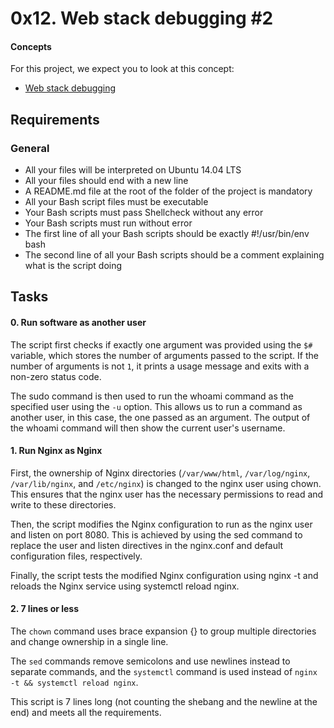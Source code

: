 # 0x12. Web stack debugging #2

#### Concepts

For this project, we expect you to look at this concept:

* <a href="https://intranet.alxswe.com/concepts/68">Web stack debugging</a>

## Requirements

### General
* All your files will be interpreted on Ubuntu 14.04 LTS
* All your files should end with a new line
* A README.md file at the root of the folder of the project is mandatory
* All your Bash script files must be executable
* Your Bash scripts must pass Shellcheck without any error
* Your Bash scripts must run without error
* The first line of all your Bash scripts should be exactly #!/usr/bin/env bash
* The second line of all your Bash scripts should be a comment explaining what is the script doing

## Tasks

#### 0. Run software as another user

The script first checks if exactly one argument was provided using
the ```$#``` variable, which stores the number of arguments passed to the script.
If the number of arguments is not ```1```, it prints a usage message and exits
with a non-zero status code.

The sudo command is then used to run the whoami command as the specified
user using the ```-u``` option. This allows us to run a command as another user,
in this case, the one passed as an argument. The output of the whoami
command will then show the current user's username.

#### 1. Run Nginx as Nginx

First, the ownership of Nginx directories (```/var/www/html```, ```/var/log/nginx```,
```/var/lib/nginx```, and ```/etc/nginx```) is changed to the nginx user using chown.
This ensures that the nginx user has the necessary permissions to read
and write to these directories.

Then, the script modifies the Nginx configuration to run as the nginx user
and listen on port 8080. This is achieved by using the sed command to
replace the user and listen directives in the nginx.conf and default
configuration files, respectively.

Finally, the script tests the modified Nginx configuration using nginx -t
and reloads the Nginx service using systemctl reload nginx.

#### 2. 7 lines or less

The ```chown``` command  uses brace expansion {} to group multiple directories and change
ownership in a single line.

The ```sed``` commands remove semicolons and use newlines instead to separate
commands, and the ```systemctl``` command is used instead of ```nginx -t &&
systemctl reload nginx```.

This script is 7 lines long (not counting the shebang and the newline
at the end) and meets all the requirements.